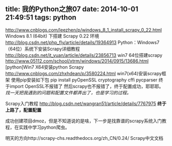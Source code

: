 title: 我的Python之旅07
date: 2014-10-01 21:49:51
tags: python
---
http://www.cnblogs.com/leezhen/p/windows_8_1_install_scrapy_0_22.html    Windows 8.1 (64bit) 下搭建 Scrapy 0.22 环境
http://blog.csdn.net/php_fly/article/details/19364913  Python：Windows7 （64位）系统下安装Scrapy详细教程
http://blog.csdn.net/it_yuan/article/details/23856713  win7 64位搭建scrapy
http://www.05112.com/school/xtrm/windows/2014/0915/13686.html  [python]Win7 X64安装python Scrapy
http://www.cnblogs.com/zhxhdean/p/3580224.html win7(x64)安装scrapy框架
使用pip安装如下包
pip install pyOpenSSL cryptography cffi pycparser   终于import OpenSSL不报错了
然后scrapy也不报错了，终于配置成功，耶耶耶。 *找一天把我遇到的问题和配置文件都弄出了，也是学习的过程。*

 Scrapy入门教程
http://blog.csdn.net/wangran51/article/details/7767975  **终于上路了，配置配置**

成功创建项目dmoz，但是不知道说的是啥，下一步是找靠谱的scrapy系统入门教程，在实践中学习python爬虫。

明天的方向http://scrapy-chs.readthedocs.org/zh_CN/0.24/ Scrapy中文文档


